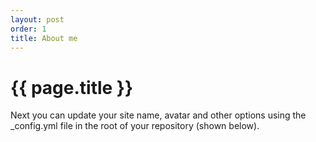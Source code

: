 ```yaml
---
layout: post
order: 1
title: About me
---
```


<div id="about"></div>
<h1>{{ page.title }}</h1>
Next you can update your site name, avatar and other options using the _config.yml file in the root of your repository (shown below).

